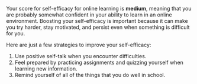 Your score for self-efficacy for online learning is **medium**, meaning that you are probably somewhat confident in your ability to learn in an online environment. Boosting your self-efficacy is important because it can make you try harder, stay motivated, and persist even when something is difficult for you.

Here are just a few strategies to improve your self-efficacy:

1.	Use positive self-talk when you encounter difficulties.
2.	Feel prepared by practicing assignments and quizzing yourself when learning new information.
3.  Remind yourself of all of the things that you do well in school.
